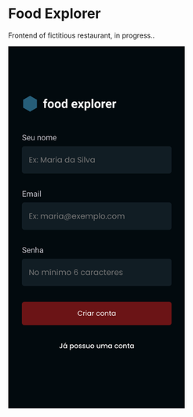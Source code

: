 # Food Explorer

Frontend of fictitious restaurant, in progress..

<img width="360" alt="bbb" src="./src/assets/readme/signup.png">
